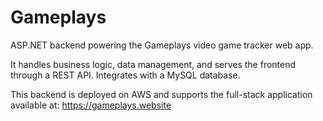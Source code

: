 ﻿# Gameplays

ASP.NET backend powering the Gameplays video game tracker web app.

It handles business logic, data management, and serves the frontend through a REST API. Integrates with a MySQL database.

This backend is deployed on AWS and supports the full-stack application available at: https://gameplays.website
